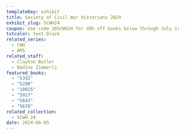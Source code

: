 ```yaml
---
templateKey: exhibit
title: Society of Civil War Historians 2024
exhibit_slug: SCWH24
coupon: Use code 10SCWH24 for 40% off books below through July 1!
txtcolor: text-black
related_series:
  - CWH
  - AMS
related_staff:
  - Clayton Butler
  - Nadine Zimmerli
featured_books:
  - "5392"
  - "5200"
  - "10015"
  - "5917"
  - "5843"
  - "5678"
related_collection:
  - SCWH 24
date: 2024-06-05
---
```

